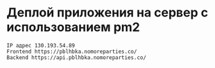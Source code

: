 # Деплой приложения на сервер с использованием pm2

    IP адрес 130.193.54.89
    Frontend https://pblhbka.nomoreparties.co/
    Backend https://api.pblhbka.nomoreparties.co/
